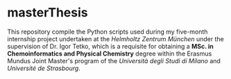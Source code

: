 # masterThesis
This repository compile the Python scripts used during my five-month internship project undertaken at the _Helmholtz Zentrum München_ under the supervision of Dr. Igor Tetko, which is a requisite for obtaining a 
**MSc. in Chemoinformatics and Physical Chemistry** degree within the Erasmus Mundus Joint Master's program of the _Università degli Studi di Milano_ and _Université de Strasbourg_.
